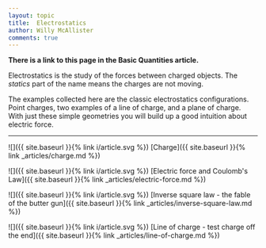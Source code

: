 ```yaml
---
layout: topic
title:  Electrostatics
author: Willy McAllister
comments: true
---
```


**There is a link to this page in the Basic Quantities article.**

Electrostatics is the study of the forces between charged objects. The *statics* part of the name means the charges are not moving.

The examples collected here are the classic electrostatics configurations. Point charges, two examples of a line of charge, and a plane of charge. With just these simple geometries you will build up a good intuition about electric force.

----

![]({{ site.baseurl }}{% link i/article.svg %}) [Charge]({{ site.baseurl }}{% link _articles/charge.md %})

![]({{ site.baseurl }}{% link i/article.svg %}) [Electric force and Coulomb's Law]({{ site.baseurl }}{% link _articles/electric-force.md %})

![]({{ site.baseurl }}{% link i/article.svg %}) [Inverse square law - the fable of the butter gun]({{ site.baseurl }}{% link _articles/inverse-square-law.md %})

![]({{ site.baseurl }}{% link i/article.svg %}) [Line of charge - test charge off the end]({{ site.baseurl }}{% link _articles/line-of-charge.md %})
